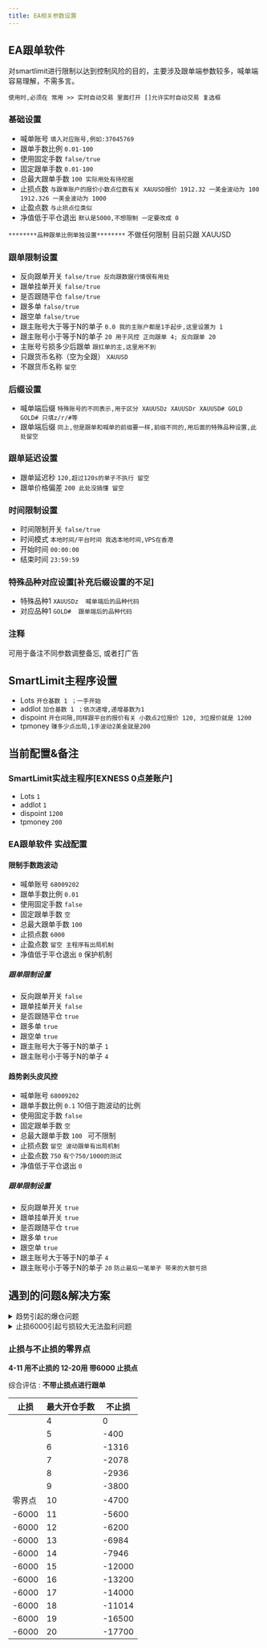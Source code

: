 ```yaml
---
title: EA相关参数设置
---
```


## EA跟单软件
对smartlimit进行限制以达到控制风险的目的，主要涉及跟单端参数较多，喊单端容易理解，不需多言。
```
使用时,必须在 常用 >> 实时自动交易 里面打开 []允许实时自动交易 复选框
```

### 基础设置
- 喊单账号   `填入对应账号,例如:37045769`
- 跟单手数比例   `0.01-100`
- 使用固定手数   `false/true`
- 固定跟单手数   `0.01-100`
- 总最大跟单手数   `100 实际用处有待挖掘`
- 止损点数   `与跟单账户的报价小数点位数有关 XAUUSD报价 1912.32 一美金波动为 100 1912.326 一美金波动为 1000`
- 止盈点数   `与止损点位类似`
- 净值低于平仓退出   `默认是5000,不想限制 一定要改成 0`

`********品种跟单比例单独设置********` 不做任何限制 目前只跟 XAUUSD

### 跟单限制设置
- 反向跟单开关   `false/true 反向跟数据行情很有用处`
- 跟单挂单开关   `false/true`
- 是否跟随平仓   `false/true`
- 跟多单   `false/true`
- 跟空单   `false/true`
- 跟主账号大于等于N的单子   `0.0 我的主账户都是1手起步,这里设置为 1`
- 跟主账号小于等于N的单子   `20 用于风控 正向跟单 4; 反向跟单 20`
- 主账号亏损多少后跟单      `跟扛单的主,这里用不到`
- 只跟货币名称（空为全跟）      `XAUUSD`
- 不跟货币名称      `留空`

### 后缀设置
- 喊单端后缀    `特殊账号的不同表示,用于区分 XAUUSDz XAUUSDr XAUUSD# GOLD GOLD# 只填z/r/#等`
- 跟单端后缀    `同上,但是跟单和喊单的前缀要一样,前缀不同的,用后面的特殊品种设置,此处留空`

### 跟单延迟设置
- 跟单延迟秒    `120,超过120s的单子不执行 留空`
- 跟单价格偏差  `200 此处没搞懂 留空`

### 时间限制设置
- 时间限制开关   `false/true`
- 时间模式   `本地时间/平台时间 我选本地时间,VPS在香港`
- 开始时间   `00:00:00`
- 结束时间   `23:59:59`

### 特殊品种对应设置[补充后缀设置的不足]
- 特殊品种1     `XAUUSDz  喊单端后的品种代码`
- 对应品种1     `GOLD#  跟单端后的品种代码`

### 注释
可用于备注不同参数调整备忘, 或者打广告

## SmartLimit主程序设置
- Lots      `开仓基数 1 ；一手开始`
- addlot      `加仓基数 1 ；依次递增,递增基数为1`
- dispoint      `开仓间隔,同样跟平台的报价有关 小数点2位报价 120, 3位报价就是 1200`
- tpmoney       `赚多少点出局,1手波动2美金就是200`

## 当前配置&备注
### SmartLimit实战主程序[EXNESS 0点差账户]
- Lots      `1`
- addlot      `1`
- dispoint      `1200`
- tpmoney       `200`

### EA跟单软件 实战配置
#### 限制手数跑波动
- 喊单账号   `68009202`
- 跟单手数比例   `0.01`
- 使用固定手数   `false`
- 固定跟单手数   ` 空 `
- 总最大跟单手数   `100 `
- 止损点数   `6000`
- 止盈点数   `留空 主程序有出局机制`
- 净值低于平仓退出   `0` 保护机制

##### 跟单限制设置
- 反向跟单开关   `false`
- 跟单挂单开关   `false`
- 是否跟随平仓   `true`
- 跟多单   `true`
- 跟空单   `true`
- 跟主账号大于等于N的单子   `1`
- 跟主账号小于等于N的单子   `4`

#### 趋势剥头皮风控
- 喊单账号   `68009202`
- 跟单手数比例   `0.1` 10倍于跑波动的比例
- 使用固定手数   `false`
- 固定跟单手数   ` 空 `
- 总最大跟单手数   `100 ` 可不限制
- 止损点数   `留空 波动跟单有出局机制`
- 止盈点数   `750`
``` 有个750/1000的测试 ```
- 净值低于平仓退出   `0`

##### 跟单限制设置
- 反向跟单开关   `true`
- 跟单挂单开关   `true`
- 是否跟随平仓   `true`
- 跟多单   `true`
- 跟空单   `true`
- 跟主账号大于等于N的单子   `4`
- 跟主账号小于等于N的单子   `20`
```防止最后一笔单子 带来的大额亏损```

## 遇到的问题&解决方案
<details><summary> 趋势引起的爆仓问题 </summary>
限制[[ea-setup#限制手数跑波动|跑波段]]的最大跟单手数和止损

- 跟主账号大于等于N的单子   `1`
- 跟主账号小于等于N的单子   `4`
- 止损点数   `6000`

</details>

<details><summary> 止损6000引起亏损较大无法盈利问题 </summary>
用 [[ea-setup#趋势剥头皮风控|剥头皮]] 来对冲
- 跟主账号大于等于N的单子   `4` ?
- 跟主账号小于等于N的单子   `20` ?
- 止盈点数   `750`  有待测试 优化更改 ?

开仓基数 1 完全止损的亏损为 6000

| 开仓数 | 品种   | 开仓点位 | 出局点位 | 盈亏 |
| ------ | ------ | -------- | -------- | ---- |
| 1      | XAUUSD | 1924.656 | 1918.656 | 600  |
| 2      | XAUUSD | 1923.809 | 1917.809 | 1200 |
| 3      | XAUUSD | 1922.531 | 1916.531 | 1800 |
| 4      | XAUUSD | 1921.365 | 1915.365 | 2400 |

全部止损的前提是 6000/1200=5 开仓数到了 9 头皮盈亏图 

| 对应手数 |开仓数 | 品种   | 开仓点位 | 出局点位 | 盈亏 |
| :----: | :---: | :----: | :----: | :------: | :---: |
| 4      |  10  | XAUUSD | -------- | -------- | 1000 |
| 5      |  10  | XAUUSD | -------- | -------- | 1000 |
| 6      |  10  | XAUUSD | -------- | -------- | 1000 |
| 7      |  10  | XAUUSD | -------- | -------- | 1000 |
| 8      |  10  | XAUUSD | -------- | -------- | 1000 |
| 9      |  10  | XAUUSD | -------- | -------- | 1000/-3000 |

1. 盈利 1000*6 =6000  对冲 6000 总体亏损 0
2. 盈利 1000*5-3000=3000  对冲 3000 总体亏损 3000

</details>

### 止损与不止损的零界点

**4-11 用不止损的  12-20用 带6000 止损点**

综合评估 : **不带止损点进行跟单**

| 止损   | 最大开仓手数 | 不止损 |
| ------ | ------------ | ------ |
|        | 4            | 0      |
|        | 5            | -400   |
|        | 6            | -1316  |
|        | 7            | -2078  |
|        | 8            | -2936  |
|        | 9            | -3800  |
| 零界点 | 10           | -4700  |
| -6000  | 11           | -5600  |
| -6000  | 12           | -6200  |
| -6000  | 13           | -6984  |
| -6000  | 14           | -7946  |
| -6000  | 15           | -12000 |
| -6000  | 16           | -13200 |
| -6000  | 17           | -14000 |
| -6000  | 18           | -11014 |
| -6000  | 19           | -16500 |
| -6000  | 20           | -17700 |